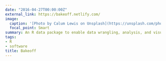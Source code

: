 ```yaml
---
date: "2016-04-27T00:00:00Z"
external_link: https://bakeoff.netlify.com/
image:
  caption: '[Photo by Calum Lewis on Unsplash](https://unsplash.com/photos/rkT_TG5NKF8)'
  focal_point: Smart
summary: An R data package to enable data wrangling, analysis, and visualizations using data from “The Great British Bake Off.”
tags:
- R
- software
title: Bakeoff
---
```

